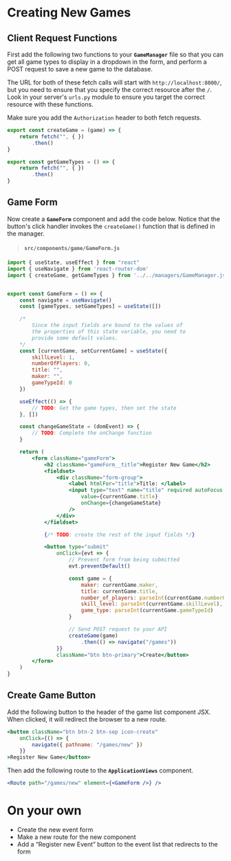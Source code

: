# Creating New Games

## Client Request Functions

First add the following two functions to your **`GameManager`** file so that you can get all game types to display in a dropdown in the form, and perform a POST request to save a new game to the database.

The URL for both of these fetch calls will start with `http://localhost:8000/`, but you need to ensure that you specify the correct resource after the `/`. Look in your server's `urls.py` module to ensure you target the correct resource with these functions.

Make sure you add the `Authorization` header to both fetch requests.

```js
export const createGame = (game) => {
    return fetch("", { })
        .then()
}

export const getGameTypes = () => {
    return fetch("", { })
        .then()
}
```

## Game Form

Now create a **`GameForm`** component and add the code below. Notice that the button's click handler invokes the `createGame()` function that is defined in the manager.

> #### `src/components/game/GameForm.js`

```jsx
import { useState, useEffect } from "react"
import { useNavigate } from 'react-router-dom'
import { createGame, getGameTypes } from '../../managers/GameManager.js'


export const GameForm = () => {
    const navigate = useNavigate()
    const [gameTypes, setGameTypes] = useState([])

    /*
        Since the input fields are bound to the values of
        the properties of this state variable, you need to
        provide some default values.
    */
    const [currentGame, setCurrentGame] = useState({
        skillLevel: 1,
        numberOfPlayers: 0,
        title: "",
        maker: "",
        gameTypeId: 0
    })

    useEffect(() => {
        // TODO: Get the game types, then set the state
    }, [])

    const changeGameState = (domEvent) => {
        // TODO: Complete the onChange function
    }

    return (
        <form className="gameForm">
            <h2 className="gameForm__title">Register New Game</h2>
            <fieldset>
                <div className="form-group">
                    <label htmlFor="title">Title: </label>
                    <input type="text" name="title" required autoFocus className="form-control"
                        value={currentGame.title}
                        onChange={changeGameState}
                    />
                </div>
            </fieldset>

            {/* TODO: create the rest of the input fields */}

            <button type="submit"
                onClick={evt => {
                    // Prevent form from being submitted
                    evt.preventDefault()

                    const game = {
                        maker: currentGame.maker,
                        title: currentGame.title,
                        number_of_players: parseInt(currentGame.numberOfPlayers),
                        skill_level: parseInt(currentGame.skillLevel),
                        game_type: parseInt(currentGame.gameTypeId)
                    }

                    // Send POST request to your API
                    createGame(game)
                        .then(() => navigate("/games"))
                }}
                className="btn btn-primary">Create</button>
        </form>
    )
}
```

## Create Game Button

Add the following button to the header of the game list component JSX. When clicked, it will redirect the browser to a new route.

```jsx
<button className="btn btn-2 btn-sep icon-create"
    onClick={() => {
        navigate({ pathname: "/games/new" })
    }}
>Register New Game</button>
```

Then add the following route to the **`ApplicationViews`** component.

```jsx
<Route path="/games/new" element={<GameForm />} />
```


# On your own
- Create the new event form 
- Make a new route for the new component
- Add a “Register new Event” button to the event list that redirects to the form

